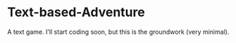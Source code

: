 # Text-based-Adventure

A text game. I'll start coding soon, but this is the groundwork (very minimal).

